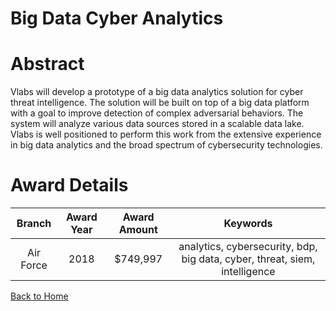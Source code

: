 
Big Data Cyber Analytics
========================

# Abstract


Vlabs will develop a prototype of a big data analytics solution for cyber threat intelligence. The solution will be built on top of a big data platform with a goal to improve detection of complex adversarial behaviors. The system will analyze various data sources stored in a scalable data lake. Vlabs is well positioned to perform this work from the extensive experience in big data analytics and the broad spectrum of cybersecurity technologies.  

# Award Details

|Branch|Award Year|Award Amount|Keywords|
| :---: | :---: | :---: | :---: |
|Air Force|2018|$749,997|analytics, cybersecurity, bdp, big data, cyber, threat, siem, intelligence|
  
  


[Back to Home](https://github.com/chrischow/dod_sbir_awards/Reports/DJ/#1386)